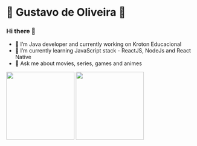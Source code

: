 # 👾 Gustavo de Oliveira 👾

### Hi there 👋

<div>
<ul>
  <li>🔭 I’m Java developer and currently working on Kroton Educacional</li>
  <li>🌱 I’m currently learning JavaScript stack - ReactJS, NodeJs and React Native</li>
  <li>💬 Ask me about movies, series, games and animes</li>
</ul>
</div>
<div><img height="180em" src="https://github-readme-stats.vercel.app/api?username=gustavool&show_icons=true&theme=dracula&include_all_commits=true&count_private=true"/>
  <img height="180em" src="https://github-readme-stats.vercel.app/api/top-langs/?username=gustavool&layout=compact&langs_count=16&theme=dracula"/></div>

